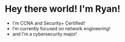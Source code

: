 # Hey there world! I'm Ryan!

- I'm CCNA and Security+ Certified!
- I’m currently focused on network engineering!
- and I'm a cybersecurity major!
